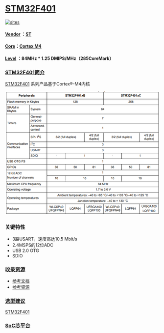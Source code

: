﻿# [STM32F401](https://github.com/SoCXin/STM32F401)

[![sites](http://182.61.61.133/link/resources/SoC.png)](http://www.SoC.Xin)

#### [Vendor](https://github.com/SoCXin/Vendor) ：[ST](https://www.st.com/)
#### [Core](https://github.com/SoCXin/Cortex)：[Cortex M4](https://github.com/SoCXin/CM4)
#### [Level](https://github.com/SoCXin/Level) ：84MHz * 1.25 DMIPS/MHz（285CoreMark）
### [STM32F401简介](https://github.com/SoCXin/STM32F401/wiki)

[STM32F401](https://github.com/SoCXin/STM32F401) 系列产品基于Cortex®-M4内核

[![sites](docs/STM32F401.PNG)](https://www.st.com/zh/microcontrollers-microprocessors/STM32F401.html)

### 关键特性

* 3路USART，速度高达10.5 Mbit/s
* 2.4MSPS的12位ADC
* USB 2.0 OTG
* SDIO
### [收录资源](https://github.com/SoCXin/STM32F401)

* [参考文档](docs/)
* [参考资源](src/)

### [选型建议](https://github.com/SoCXin/STM32F401)

[STM32F401](https://github.com/SoCXin/STM32F401)
###  [SoC芯平台](http://www.SoC.Xin)



